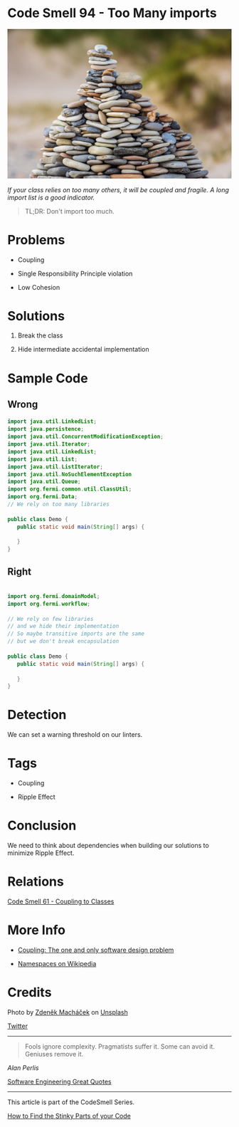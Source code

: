 # Code Smell 94 - Too Many imports

![Code Smell 94 - Too Many imports](Code%20Smell%2094%20-%20Too%20Many%20imports.jpg)

*If your class relies on too many others, it will be coupled and fragile. A long import list is a good indicator.*

> TL;DR: Don't import too much.

# Problems

- Coupling

- Single Responsibility Principle violation

- Low Cohesion

# Solutions

1. Break the class

2. Hide intermediate accidental implementation

# Sample Code

## Wrong

[Gist Url]: # (https://gist.github.com/mcsee/1ee88717de17b2cc57b12fbd5d6e9bf2)
```java
import java.util.LinkedList;
import java.persistence;
import java.util.ConcurrentModificationException;
import java.util.Iterator;
import java.util.LinkedList;
import java.util.List;
import java.util.ListIterator;
import java.util.NoSuchElementException 
import java.util.Queue;
import org.fermi.common.util.ClassUtil;
import org.fermi.Data;
// We rely on too many libraries

public class Demo {
   public static void main(String[] args) {
      
   }
}
```

## Right

[Gist Url]: # (https://gist.github.com/mcsee/920db69fda667e32b9d682fdab61c634)
```java

import org.fermi.domainModel;
import org.fermi.workflow;

// We rely on few libraries
// and we hide their implementation
// So maybe transitive imports are the same
// but we don't break encapsulation

public class Demo {
   public static void main(String[] args) {
      
   }
}
```

# Detection

We can set a warning threshold on our linters.

# Tags

- Coupling

- Ripple Effect

# Conclusion

We need to think about dependencies when building our solutions to minimize Ripple Effect.

# Relations

[Code Smell 61 - Coupling to Classes](https://github.com/mcsee/Software-Design-Articles/tree/main/Articles/Code%20Smells/Code%20Smell%2061%20-%20Coupling%20to%20Classes/readme.md)

# More Info

- [Coupling: The one and only software design problem](https://github.com/mcsee/Software-Design-Articles/tree/main/Articles/Theory/Coupling%20-%20The%20one%20and%20only%20software%20design%20problem/readme.md)

- [Namespaces on Wikipedia](https://en.wikipedia.org/wiki/Namespace)

# Credits

Photo by [Zdeněk Macháček](https://unsplash.com/@zmachacek) on [Unsplash](https://unsplash.com/s/photos/pile)

[Twitter](https://twitter.com/1447623706767921153)

* * *

> Fools ignore complexity. Pragmatists suffer it. Some can avoid it. Geniuses remove it.

_Alan Perlis_
 
[Software Engineering Great Quotes](https://github.com/mcsee/Software-Design-Articles/tree/main/Articles/Quotes/Software%20Engineering%20Great%20Quotes/readme.md)

* * *

This article is part of the CodeSmell Series.

[How to Find the Stinky Parts of your Code](https://github.com/mcsee/Software-Design-Articles/tree/main/Articles/Code%20Smells/How%20to%20Find%20the%20Stinky%20parts%20of%20your%20Code/readme.md)